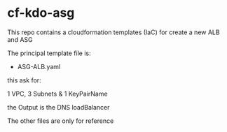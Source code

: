 # cf-kdo-asg
This repo contains a cloudformation templates (IaC) for create a new ALB and ASG

The principal template file is:

- ASG-ALB.yaml

this ask for:

1 VPC, 3 Subnets & 1 KeyPairName

the Output is the DNS loadBalancer

The other files are only for reference